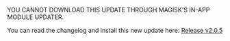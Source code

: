 YOU CANNOT DOWNLOAD THIS UPDATE THROUGH MAGISK'S IN-APP MODULE UPDATER.

You can read the changelog and install this new update here: [Release v2.0.5](https://github.com/JoshuaDoes/pixel-tensor-audio-decompressor/releases/tag/205)